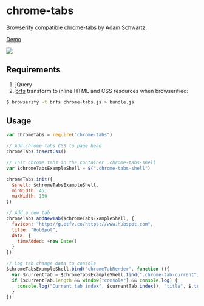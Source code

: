 chrome-tabs
===

[Browserify](http://browserify.org/) compatible [chrome-tabs](https://github.com/adamschwartz/chrome-tabs) by Adam Schwartz.

[Demo](http://adamschwartz.co/chrome-tabs/)

![](http://adamschwartz.co/chrome-tabs/chrome-tabs.gif)

Requirements
---

1. jQuery
2. [brfs](https://github.com/substack/brfs) transform to inline HTML and CSS resources when browserified:

```sh
$ browserify -t brfs chrome-tabs.js > bundle.js
```

Usage
---

```javascript
var chromeTabs = require("chrome-tabs")

// Add chrome tabs CSS to page head
chromeTabs.insertCss()

// Init chrome tabs in the container .chrome-tabs-shell
var $chromeTabsExampleShell = $(".chrome-tabs-shell")

chromeTabs.init({
  $shell: $chromeTabsExampleShell,
  minWidth: 45,
  maxWidth: 180
})

// Add a new tab
chromeTabs.addNewTab($chromeTabsExampleShell, {
  favicon: "http://g.etfv.co/https://www.hubspot.com",
  title: "HubSpot",
  data: {
    timeAdded: +new Date()
  }
})

// Log tab change data to console
$chromeTabsExampleShell.bind("chromeTabRender", function (){
  var $currentTab = $chromeTabsExampleShell.find(".chrome-tab-current")
  if ($currentTab.length && window["console"] && console.log) {
    console.log("Current tab index", $currentTab.index(), "title", $.trim($currentTab.text()), "data", $currentTab.data("tabData").data)
  }
})
```
